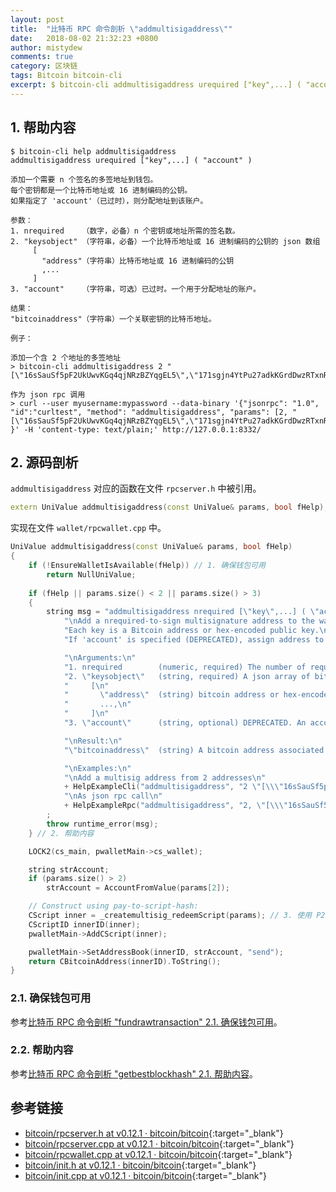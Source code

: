 ```yaml
---
layout: post
title:  "比特币 RPC 命令剖析 \"addmultisigaddress\""
date:   2018-08-02 21:32:23 +0800
author: mistydew
comments: true
category: 区块链
tags: Bitcoin bitcoin-cli
excerpt: $ bitcoin-cli addmultisigaddress urequired ["key",...] ( "account" )
---
```

## 1. 帮助内容

```shell
$ bitcoin-cli help addmultisigaddress
addmultisigaddress urequired ["key",...] ( "account" )

添加一个需要 n 个签名的多签地址到钱包。
每个密钥都是一个比特币地址或 16 进制编码的公钥。
如果指定了 'account'（已过时），则分配地址到该账户。

参数：
1. nrequired    （数字，必备）n 个密钥或地址所需的签名数。
2. "keysobject" （字符串，必备）一个比特币地址或 16 进制编码的公钥的 json 数组
     [
       "address"（字符串）比特币地址或 16 进制编码的公钥
       ,...
     ]
3. "account"    （字符串，可选）已过时。一个用于分配地址的账户。

结果：
"bitcoinaddress"（字符串）一个关联密钥的比特币地址。

例子：

添加一个含 2 个地址的多签地址
> bitcoin-cli addmultisigaddress 2 "[\"16sSauSf5pF2UkUwvKGq4qjNRzBZYqgEL5\",\"171sgjn4YtPu27adkKGrdDwzRTxnRkBfKV\"]"

作为 json rpc 调用
> curl --user myusername:mypassword --data-binary '{"jsonrpc": "1.0", "id":"curltest", "method": "addmultisigaddress", "params": [2, "[\"16sSauSf5pF2UkUwvKGq4qjNRzBZYqgEL5\",\"171sgjn4YtPu27adkKGrdDwzRTxnRkBfKV\"]"] }' -H 'content-type: text/plain;' http://127.0.0.1:8332/
```

## 2. 源码剖析

`addmultisigaddress` 对应的函数在文件 `rpcserver.h` 中被引用。

```cpp
extern UniValue addmultisigaddress(const UniValue& params, bool fHelp);
```

实现在文件 `wallet/rpcwallet.cpp` 中。

```cpp
UniValue addmultisigaddress(const UniValue& params, bool fHelp)
{
    if (!EnsureWalletIsAvailable(fHelp)) // 1. 确保钱包可用
        return NullUniValue;
    
    if (fHelp || params.size() < 2 || params.size() > 3)
    {
        string msg = "addmultisigaddress nrequired [\"key\",...] ( \"account\" )\n"
            "\nAdd a nrequired-to-sign multisignature address to the wallet.\n"
            "Each key is a Bitcoin address or hex-encoded public key.\n"
            "If 'account' is specified (DEPRECATED), assign address to that account.\n"

            "\nArguments:\n"
            "1. nrequired        (numeric, required) The number of required signatures out of the n keys or addresses.\n"
            "2. \"keysobject\"   (string, required) A json array of bitcoin addresses or hex-encoded public keys\n"
            "     [\n"
            "       \"address\"  (string) bitcoin address or hex-encoded public key\n"
            "       ...,\n"
            "     ]\n"
            "3. \"account\"      (string, optional) DEPRECATED. An account to assign the addresses to.\n"

            "\nResult:\n"
            "\"bitcoinaddress\"  (string) A bitcoin address associated with the keys.\n"

            "\nExamples:\n"
            "\nAdd a multisig address from 2 addresses\n"
            + HelpExampleCli("addmultisigaddress", "2 \"[\\\"16sSauSf5pF2UkUwvKGq4qjNRzBZYqgEL5\\\",\\\"171sgjn4YtPu27adkKGrdDwzRTxnRkBfKV\\\"]\"") +
            "\nAs json rpc call\n"
            + HelpExampleRpc("addmultisigaddress", "2, \"[\\\"16sSauSf5pF2UkUwvKGq4qjNRzBZYqgEL5\\\",\\\"171sgjn4YtPu27adkKGrdDwzRTxnRkBfKV\\\"]\"")
        ;
        throw runtime_error(msg);
    } // 2. 帮助内容

    LOCK2(cs_main, pwalletMain->cs_wallet);

    string strAccount;
    if (params.size() > 2)
        strAccount = AccountFromValue(params[2]);

    // Construct using pay-to-script-hash:
    CScript inner = _createmultisig_redeemScript(params); // 3. 使用 P2SH 构建：
    CScriptID innerID(inner);
    pwalletMain->AddCScript(inner);

    pwalletMain->SetAddressBook(innerID, strAccount, "send");
    return CBitcoinAddress(innerID).ToString();
}
```

### 2.1. 确保钱包可用

参考[比特币 RPC 命令剖析 "fundrawtransaction" 2.1. 确保钱包可用](/blog/2018/07/bitcoin-rpc-command-fundrawtransaction.html#21-确保钱包可用)。

### 2.2. 帮助内容

参考[比特币 RPC 命令剖析 "getbestblockhash" 2.1. 帮助内容](/blog/2018/05/bitcoin-rpc-command-getbestblockhash.html#21-帮助内容)。

## 参考链接

* [bitcoin/rpcserver.h at v0.12.1 · bitcoin/bitcoin](https://github.com/bitcoin/bitcoin/blob/v0.12.1/src/rpcserver.h){:target="_blank"}
* [bitcoin/rpcserver.cpp at v0.12.1 · bitcoin/bitcoin](https://github.com/bitcoin/bitcoin/blob/v0.12.1/src/rpcserver.cpp){:target="_blank"}
* [bitcoin/rpcwallet.cpp at v0.12.1 · bitcoin/bitcoin](https://github.com/bitcoin/bitcoin/blob/v0.12.1/src/wallet/rpcwallet.cpp){:target="_blank"}
* [bitcoin/init.h at v0.12.1 · bitcoin/bitcoin](https://github.com/bitcoin/bitcoin/blob/v0.12.1/src/init.h){:target="_blank"}
* [bitcoin/init.cpp at v0.12.1 · bitcoin/bitcoin](https://github.com/bitcoin/bitcoin/blob/v0.12.1/src/init.cpp){:target="_blank"}
